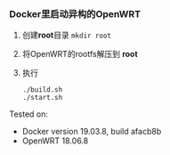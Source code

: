 ### Docker里启动异构的OpenWRT

1. 创建**root**目录 `mkdir root`

2. 将OpenWRT的rootfs解压到 **root**

3. 执行
    ```
    ./build.sh
    ./start.sh
    ```

Tested on: 
* Docker version 19.03.8, build afacb8b
* OpenWRT 18.06.8